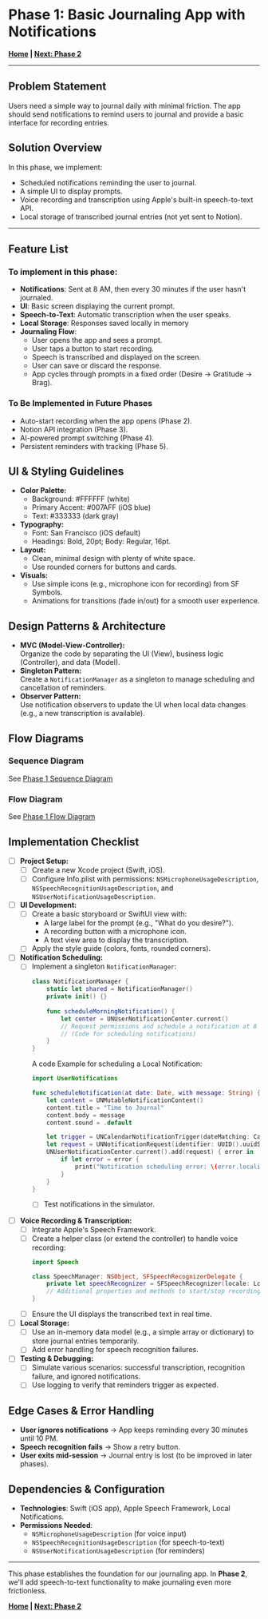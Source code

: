 # Phase 1: Basic Journaling App with Notifications

**[Home](../README.md) | [Next: Phase 2](./phase_2.md)**

---

## Problem Statement
Users need a simple way to journal daily with minimal friction. The app should send notifications to remind users to journal and provide a basic interface for recording entries.

## Solution Overview
In this phase, we implement:
- Scheduled notifications reminding the user to journal.
- A simple UI to display prompts.
- Voice recording and transcription using Apple's built-in speech-to-text API.
- Local storage of transcribed journal entries (not yet sent to Notion).

---

## Feature List
### To implement in this phase:
- **Notifications**: Sent at 8 AM, then every 30 minutes if the user hasn't journaled.
- **UI**: Basic screen displaying the current prompt.
- **Speech-to-Text**: Automatic transcription when the user speaks.
- **Local Storage**: Responses saved locally in memory
- **Journaling Flow**:
  - User opens the app and sees a prompt.
  - User taps a button to start recording.
  - Speech is transcribed and displayed on the screen.
  - User can save or discard the response.
  - App cycles through prompts in a fixed order (Desire → Gratitude → Brag).

### To Be Implemented in Future Phases
- Auto-start recording when the app opens (Phase 2).
- Notion API integration (Phase 3).
- AI-powered prompt switching (Phase 4).
- Persistent reminders with tracking (Phase 5).

## UI & Styling Guidelines
- **Color Palette:**  
  - Background: #FFFFFF (white)  
  - Primary Accent: #007AFF (iOS blue)  
  - Text: #333333 (dark gray)  
- **Typography:**  
  - Font: San Francisco (iOS default)  
  - Headings: Bold, 20pt; Body: Regular, 16pt.
- **Layout:**  
  - Clean, minimal design with plenty of white space.
  - Use rounded corners for buttons and cards.
- **Visuals:**  
  - Use simple icons (e.g., microphone icon for recording) from SF Symbols.
  - Animations for transitions (fade in/out) for a smooth user experience.

## Design Patterns & Architecture
- **MVC (Model-View-Controller):**  
  Organize the code by separating the UI (View), business logic (Controller), and data (Model).  
- **Singleton Pattern:**  
  Create a `NotificationManager` as a singleton to manage scheduling and cancellation of reminders.
- **Observer Pattern:**  
  Use notification observers to update the UI when local data changes (e.g., a new transcription is available).

## Flow Diagrams

### **Sequence Diagram**
See [Phase 1 Sequence Diagram](./diagrams/phase_1_sequence_diagram.md)

### **Flow Diagram**
See [Phase 1 Flow Diagram](./diagrams/phase_1_flow_diagram.md)

## Implementation Checklist
- [ ] **Project Setup:**  
  - [ ] Create a new Xcode project (Swift, iOS).
  - [ ] Configure Info.plist with permissions: `NSMicrophoneUsageDescription`, `NSSpeechRecognitionUsageDescription`, and `NSUserNotificationUsageDescription`.

- [ ] **UI Development:**  
  - [ ] Create a basic storyboard or SwiftUI view with:
    - A large label for the prompt (e.g., "What do you desire?").
    - A recording button with a microphone icon.
    - A text view area to display the transcription.
  - [ ] Apply the style guide (colors, fonts, rounded corners).

- [ ] **Notification Scheduling:**  
  - [ ] Implement a singleton `NotificationManager`:
    ```swift
    class NotificationManager {
        static let shared = NotificationManager()
        private init() {}
        
        func scheduleMorningNotification() {
            let center = UNUserNotificationCenter.current()
            // Request permissions and schedule a notification at 8 AM and every 30 minutes until 10 PM.
            // (Code for scheduling notifications)
        }
    }
    ```
    A code Example for scheduling a Local Notification:
    ```swift
    import UserNotifications

    func scheduleNotification(at date: Date, with message: String) {
        let content = UNMutableNotificationContent()
        content.title = "Time to Journal"
        content.body = message
        content.sound = .default

        let trigger = UNCalendarNotificationTrigger(dateMatching: Calendar.current.dateComponents([.hour, .minute], from: date), repeats: false)
        let request = UNNotificationRequest(identifier: UUID().uuidString, content: content, trigger: trigger)
        UNUserNotificationCenter.current().add(request) { error in
            if let error = error {
                print("Notification scheduling error: \(error.localizedDescription)")
            }
        }
    }
    ```
    - [ ] Test notifications in the simulator.


- [ ] **Voice Recording & Transcription:**  
  - [ ] Integrate Apple's Speech Framework.
  - [ ] Create a helper class (or extend the controller) to handle voice recording:
    ```swift
    import Speech

    class SpeechManager: NSObject, SFSpeechRecognizerDelegate {
        private let speechRecognizer = SFSpeechRecognizer(locale: Locale(identifier: "en-US"))
        // Additional properties and methods to start/stop recording and process transcription.
    }
    ```
  - [ ] Ensure the UI displays the transcribed text in real time.

- [ ] **Local Storage:**  
  - [ ] Use an in-memory data model (e.g., a simple array or dictionary) to store journal entries temporarily.
  - [ ] Add error handling for speech recognition failures.

- [ ] **Testing & Debugging:**  
  - [ ] Simulate various scenarios: successful transcription, recognition failure, and ignored notifications.
  - [ ] Use logging to verify that reminders trigger as expected.

## Edge Cases & Error Handling
- **User ignores notifications** → App keeps reminding every 30 minutes until 10 PM.
- **Speech recognition fails** → Show a retry button.
- **User exits mid-session** → Journal entry is lost (to be improved in later phases).

## Dependencies & Configuration
- **Technologies**: Swift (iOS app), Apple Speech Framework, Local Notifications.
- **Permissions Needed**:
  - `NSMicrophoneUsageDescription` (for voice input)
  - `NSSpeechRecognitionUsageDescription` (for speech-to-text)
  - `NSUserNotificationUsageDescription` (for reminders)

---

This phase establishes the foundation for our journaling app. In **Phase 2**, we'll add speech-to-text functionality to make journaling even more frictionless.

**[Home](../README.md) | [Next: Phase 2](./phase_2.md)**